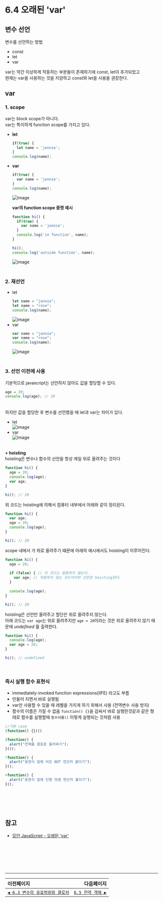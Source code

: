 # 6.4 오래된 'var'   
## 변수 선언
변수를 선언하는 방법
- const
- let
- var

var는 약간 이상하게 작동하는 부분들이 존재하기에 const, let이 추가되었고   
현재는 var을 사용하는 것을 지양하고 const와 let을 사용을 권장한다.
　   
## var
### 1. scope
var는 block scope가 아니다.   
var는 특이하게 function scope를 가지고 있다.   

  - **let**
    ```javascript
    if(true) {
      let name = 'jennie';
    }
    console.log(name);
    ```
  - **var**
    ```javascript
    if(true) {
      var name = 'jennie';
    }
    console.log(name);
    ```
    ![image](https://user-images.githubusercontent.com/70567818/128294836-3aed28c1-dce2-4b16-b70c-a08c466c19fa.png)
    
    **var의 function scope 증명 예시**
    ```javascript
    function hi() {
      if(true) {
        var name = 'jennie';
      }
      console.log('in function', name);
    }

    hi();
    console.log('outside function', name);
    ```
    ![image](https://user-images.githubusercontent.com/70567818/128294744-e9534a09-d982-4c51-9bf2-54f3d8f2e619.png)   
　   
### 2. 재선언
- let
  ```javascript
  let name = "jennie";
  let name = "rose";
  console.log(name);
  ```
  ![image](https://user-images.githubusercontent.com/70567818/128298889-19e88f90-f95a-4ce1-92b8-41b46e0cf894.png)   
- var
  ```javascript
  var name = "jennie";
  var name = "rose";
  console.log(name);
  ```
  ![image](https://user-images.githubusercontent.com/70567818/128298837-14fe44d5-adfe-4b0d-9348-9754412fc148.png)   
　   
### 3. 선언 이전에 사용
기본적으로 javascript는  선언하지 않아도 값을 할당할 수 있다.
```javascript
age = 20;
console.log(age); // 20
```
　    
하지만 값을 할당한 후 변수를 선언했을 때 let과 var는 차이가 있다.
- let   
  ![image](https://user-images.githubusercontent.com/70567818/128297153-c4cee0bb-805b-4613-b4a2-2d904ed0adb5.png)
- var   
  ![image](https://user-images.githubusercontent.com/70567818/128297142-5b873fbf-bfa3-4599-aa60-538ef1606ed8.png)   
  
　   
**+ hoisting**   
hoisting은 변수나 함수의 선언을 항상 제일 위로 올려주는 것이다
```javascript
function hi() {
  age = 20;
  console.log(age);
  var age;
}

hi(); // 20
```
   
위 코드는 hoisting에 의해서 컴퓨터 내부에서 아래와 같이 정리된다.
```javascript
function hi() {
  var age;
  age = 20;
  console.log(age);
}

hi(); // 20
```
   
scope 내에서 가 위로 올려주기 떄문에 아래의 예시에서도 hoisting이 이루어진다.
```javascript
function hi() {
  age = 20;
  
  if (false) { // 이 코드는 잘동하지 않는다.
    var age; // 작동하지 않는 코드이지만 선언은 hoisting된다.
  }
  
  console.log(age);
}

hi(); // 20
```
   
hoisting은 선언만 올려주고 할단은 위로 올려주지 않는다.    
아래 코드는 `var age`는 위로 올려주지만 `age = 20`이라는 것은 위로 올려주지 않기 때문에 _undefined_ 를 출력한다.   
```javascript
function hi() {
  console.log(age);
  var age = 20;
}

hi(); // undefined
```
　   
### 즉시 실행 함수 표현식
- immediately-invoked function expressions(IIFE) 라고도 부름
- 만들어 지면서 바로 실행됨
- var만 사용할 수 있을 때 레벨을 가지게 하기 위해서 사용 (전역변수 사용 방지)
- 함수의 이름은 가질 수 없음
`function() {}`을 감싸서 바로 실행한것같과 같은 형태로 함수를 실행할때 `함수이름()` 이렇게 실행되는 것처럼 사용
```javascript
//기본 case
(function() {})()

(function() {
  alert("전체를 괄호로 둘러싸기");
}());

!function() {
  alert("표현식 앞에 비트 NOT 연산자 붙이기");
}();

+function() {
  alert("표현식 앞에 단항 덧셈 연산자 붙이기");
}();

```
　   
　   
　   
## 참고   
- [모던 JavaScript - 오래된 'var'](https://ko.javascript.info/var)
　   
　   
　   
　   
　   
　   
---   
|이전페이지|다음페이지|
|:---|---:|
|[`◀ 6.3 변수의 유효범위와 클로저`](./6.3_closure.md)|[`6.5 전역 객체 ▶`](./6.5_global-object.md)|
